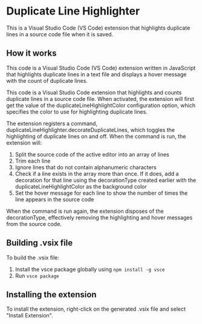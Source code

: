 # Duplicate Line Highlighter

This is a Visual Studio Code (VS Code) extension that highlights duplicate lines in a source code file when it is saved. 

## How it works

This code is a Visual Studio Code (VS Code) extension written in JavaScript that highlights duplicate lines in a text file and displays a hover message with the count of duplicate lines.

This code is a Visual Studio Code extension that highlights and counts duplicate lines in a source code file. When activated, the extension will first get the value of the duplicateLineHighlightColor configuration option, which specifies the color to use for highlighting duplicate lines.

The extension registers a command, duplicateLineHighlighter.decorateDuplicateLines, which toggles the highlighting of duplicate lines on and off. When the command is run, the extension will:

1. Split the source code of the active editor into an array of lines
2. Trim each line
3. Ignore lines that do not contain alphanumeric characters
4. Check if a line exists in the array more than once. If it does, add a decoration for that line using the decorationType created earlier with the duplicateLineHighlightColor as the background color
5. Set the hover message for each line to show the number of times the line appears in the source code

When the command is run again, the extension disposes of the decorationType, effectively removing the highlighting and hover messages from the source code.

## Building .vsix file

To build the .vsix file:

1. Install the vsce package globally using `npm install -g vsce`
2. Run `vsce package`

## Installing the extension

To install the extension, right-click on the generated .vsix file and select "Install Extension".
